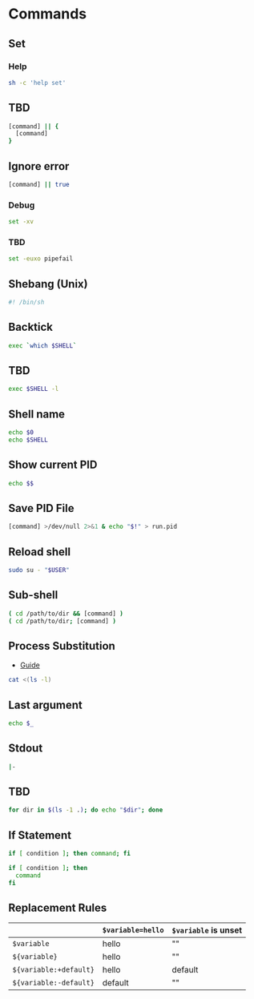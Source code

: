 # Commands

## Set

### Help

```sh
sh -c 'help set'
```

## TBD

```sh
[command] || {
  [command]
}
```

## Ignore error

```sh
[command] || true
```

### Debug

```sh
set -xv
```

### TBD

```sh
set -euxo pipefail
```

## Shebang (Unix)

```sh
#! /bin/sh
```

## Backtick

```sh
exec `which $SHELL`
```

## TBD

```sh
exec $SHELL -l
```

## Shell name

```sh
echo $0
echo $SHELL
```

## Show current PID

```sh
echo $$
```

## Save PID File

```sh
[command] >/dev/null 2>&1 & echo "$!" > run.pid
```

## Reload shell

```sh
sudo su - "$USER"
```

## Sub-shell

```sh
( cd /path/to/dir && [command] )
( cd /path/to/dir; [command] )
```

## Process Substitution

- [Guide](http://tldp.org/LDP/abs/html/process-sub.html)

```sh
cat <(ls -l)
```

## Last argument

```sh
echo $_
```

## Stdout

```sh
|-
```

## TBD

```sh
for dir in $(ls -1 .); do echo "$dir"; done
```

## If Statement

```sh
if [ condition ]; then command; fi
```

```sh
if [ condition ]; then
  command
fi
```

## Replacement Rules

|                        | `$variable=hello` | `$variable` is unset |
| ---------------------- | ----------------- | -------------------- |
| `$variable`            | hello             | ""                   |
| `${variable}`          | hello             | ""                   |
| `${variable:+default}` | hello             | default              |
| `${variable:-default}` | default           | ""                   |
